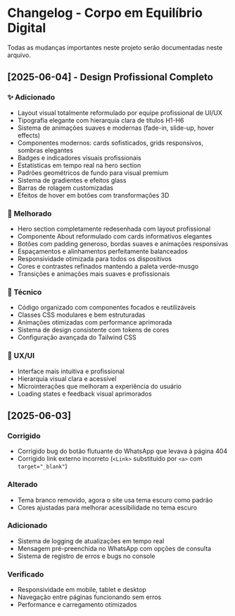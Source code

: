 
# Changelog - Corpo em Equilíbrio Digital

Todas as mudanças importantes neste projeto serão documentadas neste arquivo.

## [2025-06-04] - Design Profissional Completo

### ✨ Adicionado
- Layout visual totalmente reformulado por equipe profissional de UI/UX
- Tipografia elegante com hierarquia clara de títulos H1-H6
- Sistema de animações suaves e modernas (fade-in, slide-up, hover effects)
- Componentes modernos: cards sofisticados, grids responsivos, sombras elegantes
- Badges e indicadores visuais profissionais
- Estatísticas em tempo real na hero section
- Padrões geométricos de fundo para visual premium
- Sistema de gradientes e efeitos glass
- Barras de rolagem customizadas
- Efeitos de hover em botões com transformações 3D

### 🎨 Melhorado
- Hero section completamente redesenhada com layout profissional
- Componente About reformulado com cards informativos elegantes
- Botões com padding generoso, bordas suaves e animações responsivas
- Espaçamentos e alinhamentos perfeitamente balanceados
- Responsividade otimizada para todos os dispositivos
- Cores e contrastes refinados mantendo a paleta verde-musgo
- Transições e animações mais suaves e profissionais

### 🔧 Técnico
- Código organizado com componentes focados e reutilizáveis
- Classes CSS modulares e bem estruturadas
- Animações otimizadas com performance aprimorada
- Sistema de design consistente com tokens de cores
- Configuração avançada do Tailwind CSS

### 🎯 UX/UI
- Interface mais intuitiva e profissional
- Hierarquia visual clara e acessível
- Microinterações que melhoram a experiência do usuário
- Loading states e feedback visual aprimorados

## [2025-06-03]

### Corrigido
- Corrigido bug do botão flutuante do WhatsApp que levava à página 404
- Corrigido link externo incorreto (`<Link>` substituído por `<a>` com `target="_blank"`)

### Alterado
- Tema branco removido, agora o site usa tema escuro como padrão
- Cores ajustadas para melhorar acessibilidade no tema escuro

### Adicionado
- Sistema de logging de atualizações em tempo real
- Mensagem pré-preenchida no WhatsApp com opções de consulta
- Sistema de registro de erros e bugs no console

### Verificado
- Responsividade em mobile, tablet e desktop
- Navegação entre páginas funcionando sem erros
- Performance e carregamento otimizados
